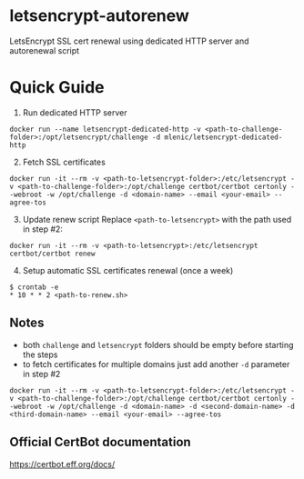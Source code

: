 # letsencrypt-autorenew
LetsEncrypt SSL cert renewal using dedicated HTTP server and autorenewal script

# Quick Guide
1. Run dedicated HTTP server
```
docker run --name letsencrypt-dedicated-http -v <path-to-challenge-folder>:/opt/letsencrypt/challenge -d mlenic/letsencrypt-dedicated-http
```

2. Fetch SSL certificates
```
docker run -it --rm -v <path-to-letsencrypt-folder>:/etc/letsencrypt -v <path-to-challenge-folder>:/opt/challenge certbot/certbot certonly --webroot -w /opt/challenge -d <domain-name> --email <your-email> --agree-tos 
```

3. Update renew script
Replace `<path-to-letsencrypt>` with the path used in step #2:
```
docker run -it --rm -v <path-to-letsencrypt>:/etc/letsencrypt certbot/certbot renew
```

4. Setup automatic SSL certificates renewal (once a week)
```
$ crontab -e
* 10 * * 2 <path-to-renew.sh>
```

## Notes
- both `challenge` and `letsencrypt` folders should be empty before starting the steps
- to fetch certificates for multiple domains just add another `-d` parameter in step #2
```
docker run -it --rm -v <path-to-letsencrypt-folder>:/etc/letsencrypt -v <path-to-challenge-folder>:/opt/challenge certbot/certbot certonly --webroot -w /opt/challenge -d <domain-name> -d <second-domain-name> -d <third-domain-name> --email <your-email> --agree-tos 
```

## Official CertBot documentation
https://certbot.eff.org/docs/
